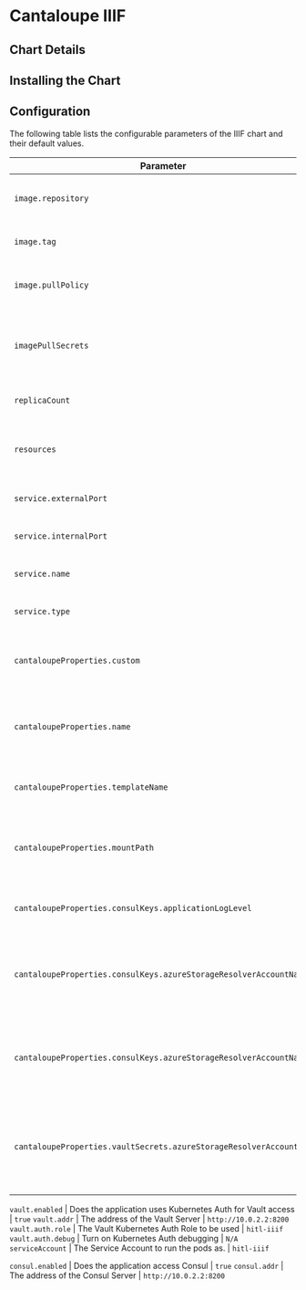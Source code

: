 # Cantaloupe IIIF 

## Chart Details

## Installing the Chart

## Configuration

The following table lists the configurable parameters of the IIIF chart and their default values.

Parameter | Description | Default
--------- | ----------- | -------
`image.repository` | kube-lego container image repository | `bossanova-cloud-container.jfrog.io/cloud-apps/mitm-shader`
`image.tag` | kube-lego container image tag | `chart-testing`
`image.pullPolicy` | kube-lego container image pull policy | `Always`
`imagePullSecrets` | A list of Image pull secrets used to accesss private registries | `[dpr-secret]`
`replicaCount` | desired number of pods | `1`
`resources` | MITM Shader resource requests and limits (YAML) |`{}`
`service.externalPort`              | Service port to expose externally | `8080` 
`service.internalPort`              | Service port to expose internally | `8080`
`service.name`                | name of the created service                                                                                            | `"mitm-shader"`                                               |
`service.type`              | Type of the created Service                                                                                              | `"ClusterIP"`                                               |
`cantaloupeProperties.custom` | Are there custom Cantaloupe properties defined | `false`
`cantaloupeProperties.name` | The name of the Cantaloupe properties file to be generated | `cantaloupe.properties`
`cantaloupeProperties.templateName` | The name of the `consul-template` file to be used | `cantaloupe.properties.tpl`
`cantaloupeProperties.mountPath` | Where in the running container should the configuration be mounted | `/srv/iiif/conf`
`cantaloupeProperties.consulKeys.applicationLogLevel` | The Consul KV path for the logging level for IIIF | `na/iiif/log-level`
`cantaloupeProperties.consulKeys.azureStorageResolverAccountName` | The Consul KV path for the Azure Storage Account Name to be used in IIIF | `na/iiif/storage-account`
`cantaloupeProperties.consulKeys.azureStorageResolverAccountName` | The Consul KV path for the Azure Storage Container Name to be used in IIIF | `na/iiif/container-name`
`cantaloupeProperties.vaultSecrets.azureStorageResolverAccountKey` | The Vault secret path for the Azure Storage Account Access Key to be used in IIIF | `na/iiif/access-key`

`vault.enabled`     | Does the application uses Kubernetes Auth for Vault access | `true`
`vault.addr`        | The address of the Vault Server            | `http://10.0.2.2:8200`
`vault.auth.role`   | The Vault Kubernetes Auth Role to be used  | `hitl-iiif`
`vault.auth.debug`  | Turn on Kubernetes Auth debugging          | `N/A`
`serviceAccount`    | The Service Account to run the pods as.    | `hitl-iiif`

`consul.enabled`     | Does the application access Consul | `true`
`consul.addr`        | The address of the Consul Server            | `http://10.0.2.2:8200`
